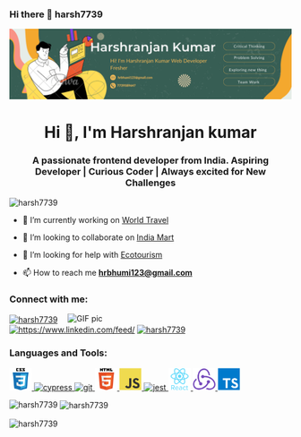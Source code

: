 ### Hi there 👋 harsh7739
![logo](https://github.com/harsh7739/harsh7739/blob/main/Linkedin%20Banner.png)
<h1 align="center">Hi 👋, I'm Harshranjan kumar</h1>
<h3 align="center">A passionate frontend developer from India. Aspiring Developer | Curious Coder | Always excited for New Challenges</h3>

<p align="left"> <img src="https://komarev.com/ghpvc/?username=harsh7739&label=Profile%20views&color=0e75b6&style=flat" alt="harsh7739" /> </p>

- 🔭 I’m currently working on [World Travel](https://world-travel-ns4dpcn5j-harsh7739.vercel.app/)

- 👯 I’m looking to collaborate on [India Mart](https://dapper-stroopwafel-ae683f.netlify.app)

- 🤝 I’m looking for help with [Ecotourism](https://resonant-meringue-f6cdea.netlify.app/index.html)

- 📫 How to reach me **hrbhumi123@gmail.com**

<h3 align="left">Connect with me:</h3>
<img align="right" alt="GIF pic" width="400px" src="https://25.media.tumblr.com/tumblr_m1exllBs8d1qg0jdoo1_400.gif"  />
<p align="left">
<a href="https://twitter.com/harsh7739" target="blank"><img align="center" src="https://raw.githubusercontent.com/rahuldkjain/github-profile-readme-generator/master/src/images/icons/Social/twitter.svg" alt="harsh7739" height="30" width="40" /></a>
<a href="https://linkedin.com/in/https://www.linkedin.com/feed/" target="blank"><img align="center" src="https://raw.githubusercontent.com/rahuldkjain/github-profile-readme-generator/master/src/images/icons/Social/linked-in-alt.svg" alt="https://www.linkedin.com/feed/" height="30" width="40" /></a>
<a href="https://codesandbox.com/harsh7739" target="blank"><img align="center" src="https://raw.githubusercontent.com/rahuldkjain/github-profile-readme-generator/master/src/images/icons/Social/codesandbox.svg" alt="harsh7739" height="30" width="40" /></a>
</p>

<h3 align="left">Languages and Tools:</h3>
<p align="left"> <a href="https://www.w3schools.com/css/" target="_blank" rel="noreferrer"> <img src="https://raw.githubusercontent.com/devicons/devicon/master/icons/css3/css3-original-wordmark.svg" alt="css3" width="40" height="40"/> </a> <a href="https://www.cypress.io" target="_blank" rel="noreferrer"> <img src="https://raw.githubusercontent.com/simple-icons/simple-icons/6e46ec1fc23b60c8fd0d2f2ff46db82e16dbd75f/icons/cypress.svg" alt="cypress" width="40" height="40"/> </a> <a href="https://git-scm.com/" target="_blank" rel="noreferrer"> <img src="https://www.vectorlogo.zone/logos/git-scm/git-scm-icon.svg" alt="git" width="40" height="40"/> </a> <a href="https://www.w3.org/html/" target="_blank" rel="noreferrer"> <img src="https://raw.githubusercontent.com/devicons/devicon/master/icons/html5/html5-original-wordmark.svg" alt="html5" width="40" height="40"/> </a> <a href="https://developer.mozilla.org/en-US/docs/Web/JavaScript" target="_blank" rel="noreferrer"> <img src="https://raw.githubusercontent.com/devicons/devicon/master/icons/javascript/javascript-original.svg" alt="javascript" width="40" height="40"/> </a> <a href="https://jestjs.io" target="_blank" rel="noreferrer"> <img src="https://www.vectorlogo.zone/logos/jestjsio/jestjsio-icon.svg" alt="jest" width="40" height="40"/> </a> <a href="https://reactjs.org/" target="_blank" rel="noreferrer"> <img src="https://raw.githubusercontent.com/devicons/devicon/master/icons/react/react-original-wordmark.svg" alt="react" width="40" height="40"/> </a> <a href="https://redux.js.org" target="_blank" rel="noreferrer"> <img src="https://raw.githubusercontent.com/devicons/devicon/master/icons/redux/redux-original.svg" alt="redux" width="40" height="40"/> </a> <a href="https://www.typescriptlang.org/" target="_blank" rel="noreferrer"> <img src="https://raw.githubusercontent.com/devicons/devicon/master/icons/typescript/typescript-original.svg" alt="typescript" width="40" height="40"/> </a> </p>

<p><img align="left" src="https://github-readme-stats.vercel.app/api/top-langs?username=harsh7739&show_icons=true&locale=en&layout=compact" alt="harsh7739" /></p>

<p>&nbsp;<img align="center" src="https://github-readme-stats.vercel.app/api?username=harsh7739&show_icons=true&locale=en" alt="harsh7739" /></p>

<p><img align="center" src="https://github-readme-streak-stats.herokuapp.com/?user=harsh7739&" alt="harsh7739" /></p>

